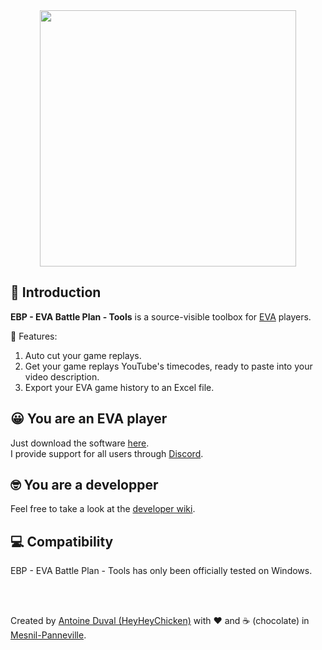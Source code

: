 <div align="center">
<img width="410px" src="https://github.com/HeyHeyChicken/EBP-EVA-Battle-Plan-Tools/blob/main/.github/screenshot.png">
</div>

## 👋 Introduction

**EBP - EVA Battle Plan - Tools** is a source-visible toolbox for [EVA](//www.eva.gg) players.<br/>

💼 Features:

1. Auto cut your game replays.
2. Get your game replays YouTube's timecodes, ready to paste into your video description.
3. Export your EVA game history to an Excel file.

## 😀 You are an EVA player

Just download the software [here](//github.com/HeyHeyChicken/EBP-EVA-Battle-Plan-Tools/releases/latest/).<br/>
I provide support for all users through [Discord](//discord.gg/tAHAc9q3aX).

## 🤓 You are a developper

Feel free to take a look at the [developer wiki](//github.com/HeyHeyChicken/EBP-EVA-Battle-Plan-Tools/wiki).

## 💻 Compatibility

EBP - EVA Battle Plan - Tools has only been officially tested on Windows.

<br>
<br>

Created by [Antoine Duval (HeyHeyChicken)](//antoine.cuffel.fr) with ❤ and ☕ (chocolate) in [Mesnil-Panneville](//en.wikipedia.org/wiki/Mesnil-Panneville).
